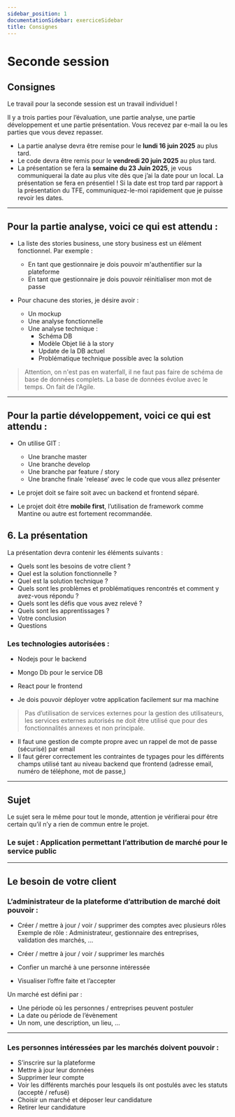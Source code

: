 ```yaml
---
sidebar_position: 1
documentationSidebar: exerciceSidebar
title: Consignes
---
```


# Seconde session

## Consignes

Le travail pour la seconde session est un travail individuel !

Il y a trois parties pour l’évaluation, une partie analyse, une partie développement et une partie présentation. Vous recevez par e-mail la ou les parties que vous devez repasser.

- La partie analyse devra être remise pour le **lundi 16 juin 2025** au plus tard.
- Le code devra être remis pour le **vendredi 20 juin 2025** au plus tard.
- La présentation se fera la **semaine du 23 Juin 2025**, je vous communiquerai la date au plus vite dès que j’ai la date pour un local. La présentation se fera en présentiel ! Si la date est trop tard par rapport à la présentation du TFE, communiquez-le-moi rapidement que je puisse revoir les dates.

---

## Pour la partie analyse, voici ce qui est attendu :

- La liste des stories business, une story business est un élément fonctionnel. Par exemple :

  - En tant que gestionnaire je dois pouvoir m'authentifier sur la plateforme  
  - En tant que gestionnaire je dois pouvoir réinitialiser mon mot de passe

- Pour chacune des stories, je désire avoir :  
  - Un mockup  
  - Une analyse fonctionnelle  
  - Une analyse technique :
    - Schéma DB
    - Modèle Objet lié à la story
    - Update de la DB actuel
    - Problématique technique possible avec la solution

> Attention, on n'est pas en waterfall, il ne faut pas faire de schéma de base de données complets. La base de données évolue avec le temps. On fait de l'Agile.

---

## Pour la partie développement, voici ce qui est attendu :

- On utilise GIT :
  - Une branche master
  - Une branche develop
  - Une branche par feature / story
  - Une branche finale 'release’ avec le code que vous allez présenter

- Le projet doit se faire soit avec un backend et frontend séparé.

- Le projet doit être **mobile first**, l’utilisation de framework comme Mantine ou autre est fortement recommandée.

## 6. **La présentation**

La présentation devra contenir les éléments suivants : 

- Quels sont les besoins de votre client ?
- Quel est la solution fonctionnelle ?
- Quel est la solution technique ?
- Quels sont les problèmes et problématiques rencontrés et comment y avez-vous répondu ?
- Quels sont les défis que vous avez relevé ?
- Quels sont les apprentissages ? 
- Votre conclusion 
- Questions 

### Les technologies autorisées :

- Nodejs pour le backend  
- Mongo Db pour le service DB  
- React pour le frontend

- Je dois pouvoir déployer votre application facilement sur ma machine

> Pas d’utilisation de services externes pour la gestion des utilisateurs, les services externes autorisés ne doit être utilisé que pour des fonctionnalités annexes et non principale.

- Il faut une gestion de compte propre avec un rappel de mot de passe (sécurisé) par email
- Il faut gérer correctement les contraintes de typages pour les différents champs utilisé tant au niveau backend que frontend (adresse email, numéro de téléphone, mot de passe,)

---

## Sujet

Le sujet sera le même pour tout le monde, attention je vérifierai pour être certain qu’il n’y a rien de commun entre le projet.

### Le sujet : Application permettant l’attribution de marché pour le service public

---

## Le besoin de votre client

### L’administrateur de la plateforme d’attribution de marché doit pouvoir :

- Créer / mettre à jour / voir / supprimer des comptes avec plusieurs rôles  
  Exemple de rôle : Administrateur, gestionnaire des entreprises, validation des marchés, ...

- Créer / mettre à jour / voir / supprimer les marchés

- Confier un marché à une personne intéressée

- Visualiser l’offre faite et l’accepter

Un marché est défini par :

- Une période où les personnes / entreprises peuvent postuler
- La date ou période de l’évènement
- Un nom, une description, un lieu, ...

---

### Les personnes intéressées par les marchés doivent pouvoir :

- S’inscrire sur la plateforme
- Mettre à jour leur données
- Supprimer leur compte
- Voir les différents marchés pour lesquels ils ont postulés avec les statuts (accepté / refusé)
- Choisir un marché et déposer leur candidature
- Retirer leur candidature
